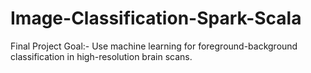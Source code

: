 # Image-Classification-Spark-Scala
Final Project Goal:- Use machine learning for foreground-background classification in high-resolution brain scans. 
